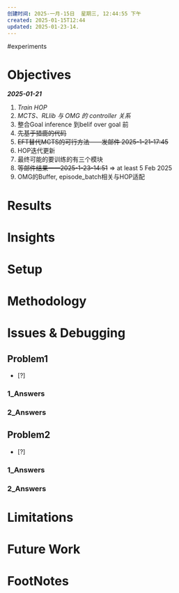 ```yaml
---
创建时间: 2025-一月-15日  星期三, 12:44:55 下午
created: 2025-01-15T12:44
updated: 2025-01-23-14.
---
```

#experiments


# Objectives
***2025-01-21***
1. *Train HOP*
2. *MCTS、RLlib 与 OMG 的  controller 关系*
3. 整合Goal inference 到belif over goal 前
4. ~~先基于猎鹿的代码~~
5. ~~EFT替代MCTS的可行方法——发邮件 2025-1-21-17:45~~
6. HOP迭代更新
7. 最终可能的要训练的有三个模块
8. ~~等邮件结果——2025-1-23-14:51~~ $\Longrightarrow$ at least 5 Feb 2025
9. OMG的Buffer, episode_batch相关与HOP适配



# Results




# Insights




# Setup




# Methodology





# Issues & Debugging

## Problem1
- [?] 

### 1_Answers


### 2_Answers



## Problem2
- [?] 

### 1_Answers


### 2_Answers



# Limitations




# Future Work




# FootNotes